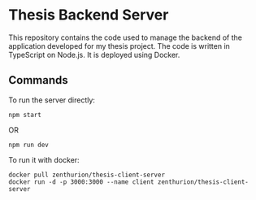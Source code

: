 # Thesis Backend Server

This repository contains the code used to manage the backend of the application developed for my thesis project. The code is written in TypeScript on Node.js. It is deployed using Docker.

## Commands

To run the server directly:

```
npm start
```

OR

```
npm run dev
```

To run it with docker:

```docker
docker pull zenthurion/thesis-client-server
docker run -d -p 3000:3000 --name client zenthurion/thesis-client-server
```
